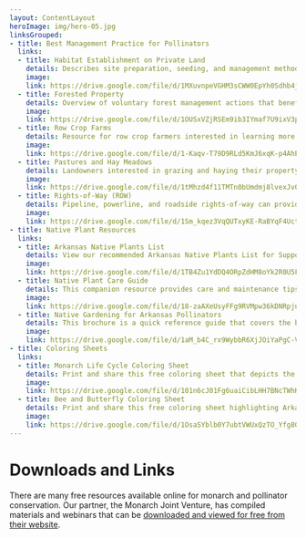 ```yaml
---
layout: ContentLayout
heroImage: img/hero-05.jpg
linksGrouped:
- title: Best Management Practice for Pollinators
  links:
  - title: Habitat Establishment on Private Land
    details: Describes site preparation, seeding, and management methods for establishing large and small areas of habitat from seed. 
    image:
    link: https://drive.google.com/file/d/1MXuvnpeVGHM3sCWW0EpYh0Sdhb4jZhNb/view?usp=sharing
  - title: Forested Property
    details: Overview of voluntary forest management actions that benefit monarchs and pollinators.
    image:
    link: https://drive.google.com/file/d/1OUSxVZjRSEm9ib3IYmaf7U9ixV3pY7HW/view?usp=sharing
  - title: Row Crop Farms
    details: Resource for row crop farmers interested in learning more about actions they can take to benefit monarchs and pollinators.
    image:
    link: https://drive.google.com/file/d/1-Kaqv-T79D9RLd5KmJ6xqK-p4AhE9VvY/view?usp=sharing
  - title: Pastures and Hay Meadows
    details: Landowners interested in grazing and haying their property can use these recommendations to also benefit monarchs and pollinators.
    image:
    link: https://drive.google.com/file/d/1tMhzd4f11TMTn0bUmdmj8lvexJv0ZuC6/view?usp=sharing
  - title: Rights-of-Way (ROW)
    details: Pipeline, powerline, and roadside rights-of-way can provide important habitat for pollinators.
    image:
    link: https://drive.google.com/file/d/1Sm_kqez3VqQUTxyKE-RaBYqF4UctSdPe/view?usp=sharing
- title: Native Plant Resources
  links:
  - title: Arkansas Native Plants List
    details: View our recommended Arkansas Native Plants List for Supporting Monarchs and Pollinators!
    image:
    link: https://drive.google.com/file/d/1TB4Zu1YdDQ4ORpZdHM8oYk2R0U5FUhJV/view?usp=sharing
  - title: Native Plant Care Guide
    details: This companion resource provides care and maintenance tips for our Arkansas Native Plants List in a formal garden setting.
    image:
    link: https://drive.google.com/file/d/18-zaAXeUsyFFg9RVMpw36kDNRpju-e7v/view?usp=sharing
  - title: Native Gardening for Arkansas Pollinators
    details: This brochure is a quick reference guide that covers the basics of getting started with native plant gardening.
    image:
    link: https://drive.google.com/file/d/1aM_b4C_rx9WybbR6XjJOiYaPgC-VdzzV/view
- title: Coloring Sheets
  links:
  - title: Monarch Life Cycle Coloring Sheet
    details: Print and share this free coloring sheet that depicts the life cycle of the magnificent monarch!
    image:
    link: https://drive.google.com/file/d/101n6cJ01Fg6uaiCibLHH7BNcTWhK3Qpb/view?usp=sharing
  - title: Bee and Butterfly Coloring Sheet
    details: Print and share this free coloring sheet highlighting Arkansas native pollinators!
    image:
    link: https://drive.google.com/file/d/1OsaSYblb0Y7ubtVWUxQzTO_Yfg8GvNXz/view?usp=sharing
---
```

# Downloads and Links
There are many free resources available online for monarch and pollinator conservation. 
Our partner, the Monarch Joint Venture, has compiled materials and webinars that 
can be [downloaded and viewed for free from their website](https://monarchjointventure.org/).

<downloads-links/>
